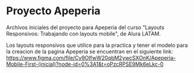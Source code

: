 # Proyecto Apeperia

Archivos iniciales del proyecto para Apeperia del curso "Layouts Responsivos: Trabajando con layouts mobile", de Alura LATAM.

Los layouts responsivos que utilice para la practica y tener el modelo para la creacion de la pagina Apeperia se encuentran en el siguiente link: https://www.figma.com/file/Cv9OIfwW20qbM2ywcSXOnK/Apeperia-Mobile-First-(inicial)?node-id=0%3A1&t=oPzcRPSE9Mk6eLkc-0
